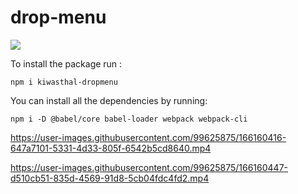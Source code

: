 # drop-menu

<a href="https://www.npmjs.com/package/kiwasthal-dropmenu"><img src="https://img.shields.io/badge/npm-CB3837?style=for-the-badge&logo=npm&logoColor=white"></a>

To install the package run :

    npm i kiwasthal-dropmenu

You can install all the dependencies by running:

    npm i -D @babel/core babel-loader webpack webpack-cli


https://user-images.githubusercontent.com/99625875/166160416-647a7101-5331-4d33-805f-6542b5cd8640.mp4



https://user-images.githubusercontent.com/99625875/166160447-d510cb51-835d-4569-91d8-5cb04fdc4fd2.mp4

